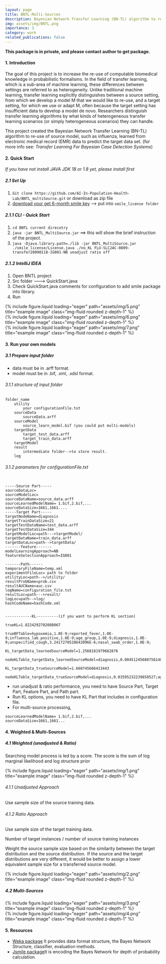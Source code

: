 ```yaml
---
layout: page
title: BNTL-Multi-Sources
description: Bayesian Network Transfer Learning (BN-TL) algorithm to re-use of source model through multiple data sources
img: assets/img/BNTL.png
importance: 3
category: work
related_publications: false
---
```

**This package is in private, and please contact author to get package.**
#### 1. Introduction

The goal of this project is to increase the re-use of computable biomedical knowledge in probabilistic formalisms.
In the field of transfer learning, which is a sub-area of machine learning, these differences between settings are referred to as heterogeneity. Unlike traditional machine learning, transfer learning explicitly distinguishes between a source setting, from which we develop a model M that we would like to re-use, and a target setting, for which we use or adapt M, often because the target setting has insufficient data to develop a model de novo. Researchers distinguish transfer learning algorithms by what kinds of heterogeneous transfer learning scenarios (or simply heterogeneous scenarios) they can handle.

This project created the Bayesian Network Transfer Learning (BN-TL) algorithm to re-use of source model, such as  influenza,  learned from electronic medical record (EMR) data to predict the target data set. (for more info see: *Transfer Learning For Bayesian Case Detection Systems*)



#### 2. Quick Start
*If you have not install JAVA JDK 18 or 1.8 yet, please install first*

##### 2.1 Set Up
1. `Git clone https://github.com/AI-In-Population-Health-Lab/BNTL_multiSource.git` or download as zip file
2. [download your get 6-month smile key](https://download.bayesfusion.com/files.html?category=Academia) --> put into `smile_license folder`  


##### 2.1.1 CLI - Quick Start
1. `cd BNTL current direcotry`  
2. `java -jar BNTL_MultiSource.jar` ==> this will show the brief instruction of the project.  
3. `java -Djava.library.path=./lib -jar BNTL_MultiSource.jar ./smile_license/License.java ./no_KL FLU-SLC2AC-0809-transfer20090118-IG001-NB unadjust ratio off`  


##### 2.1.2 IntelliJ IDEA  
1. Open BNTL project
2. Src folder ---> QuickStart.java
3. Check QuickStart.java comments for configuration to add smile package into library.
4. Run
<div class="row">
    <div class="col-sm mt-3 mt-md-0">
        {% include figure.liquid loading="eager" path="assets/img/5.png" title="example image" class="img-fluid rounded z-depth-1" %}
    </div>
    <div class="col-sm mt-3 mt-md-0">
        {% include figure.liquid loading="eager" path="assets/img/6.png" title="example image" class="img-fluid rounded z-depth-1" %}
    </div>
    <div class="col-sm mt-3 mt-md-0">
        {% include figure.liquid loading="eager" path="assets/img/7.png" title="example image" class="img-fluid rounded z-depth-1" %}
    </div>
</div>

#### 3. Run your own models

##### 3.1 Prepare input folder
- data must be in .arff format.
- model must be in .bif, .xml, .xdsl format.

###### 3.1.1 structure of input folder
    folder_name
        utility
            your configurationFile.txt
        sourceData
            sourceData.arff
        sourceModel
            source_learn_model.bif (you could put multi-models)
        targetData
            target_test_data.arff
            target_train_data.arff
        targetModel
        result
            intermediate folder-->to store result.
        log

###### 3.1.2 parameters for configurationFile.txt

```

-----Source Part-----
sourceDataLoc=
sourceModelLoc=
sourceDataName=source_data.arff
sourceLearnedModelName= 1.bif,2.bif,...
sourceDataSize=1661,1661....
-----Target Part-----
targetNodeName=diagnosis
targetTrainDataSize=21
targetTestDataName=test_data.arff
targetTestDataSize=344
targetModelLoc=path--->targetModel/
targetDataName=train_data.arff
targetDataLoc=path-->targetData/
-------feature-------
modelLearningApproach=NB
featureSelectionApproach=IG001

-------Path------
temporaryFileName=temp.xml
experimentFileLoc= path to folder
utilityLoc=path-->/utility/
resultProbName=prob.csv
resultAUCName=auc.csv
logName=configuration_file.txt
resultLoc=path--->result/
logLoc=path-->log/
hashCodeName=hashCode.xml


------------KL----------(if you want to perform KL section)

trueKL=1.8224292702088067  

trueBFTable=hypoxemia,1.0E-9;reported_fever,1.0E-9;influenza_lab_positive,1.0E-9;age_group,1.0E-9;diagnosis,1.0E-9;unspecified_cough,3.2417270528642096E-6;nasal_swab_order,1.0E-9;   

KL_targetData_learnedSourceModel=1.2568181979662876  

nodeKLTable_targetData_learnedSourceModel=diagnosis,0.0045124560875614075;unspecified_cough,0.09813077790883455;reported_fever,0.4261776773290663;age_group,0.01770522273709965;hypoxemia,0.47951291320078326;nasal_swab_order,0.114442540587127;  

KL_targetData_trueSourceModel=1.660745666413443  

nodeKLTable_targetData_trueSourceModel=diagnosis,0.03595232239858527;age_group,0.0281376732895748;nasal_swab_order,0.05359926700974576;unspecified_cough,0.019446531674810627;reported_fever,0.4892853435516517;influenza_lab_positive,0.09896658196551227;hypoxemia,0.8059805217479895;  

```


- run unadjust & ratio performance, you need to have Source Part, Target Part, Feature Part, and Path part.
- Run KL options, you need to have KL Part that includes in configuration file.
- For multi-source processing,
```
sourceLearnedModelName= 1.bif,2.bif,...
sourceDataSize=1661,1661...
```

#### 4. Weighted & Multi-Sources
##### 4.1 Weighted (unadjusted & Ratio)
Searching model process is led by a score. The score is the sum of log marginal likelihood and log structure prior
<div class="row">
    <div class="col-sm mt-3 mt-md-0">
        {% include figure.liquid loading="eager" path="assets/img/1.png" title="example image" class="img-fluid rounded z-depth-1" %}
    </div>
</div>


###### 4.1.1 Unadjusted Approach
Use sample size of the source training data.
###### 4.1.2 Ratio Approach
Use sample size of the target training data.  

Number of target instances / number of source training instances

Weight the source sample size based on the similarity between the target distribution and the source distribution.  If the source and the target distributions are very different, it would be better to assign a lower equivalent sample size for a transferred source model.


<div class="row">
    <div class="col-sm mt-3 mt-md-0">
        {% include figure.liquid loading="eager" path="assets/img/2.png" title="example image" class="img-fluid rounded z-depth-1" %}
    </div>
</div>


##### 4.2 Multi-Sources  

<div class="row">
    <div class="col-sm mt-3 mt-md-0">
        {% include figure.liquid loading="eager" path="assets/img/3.png" title="example image" class="img-fluid rounded z-depth-1" %}
    </div>
</div>
<div class="row">
    <div class="col-sm mt-3 mt-md-0">
        {% include figure.liquid loading="eager" path="assets/img/4.png" title="example image" class="img-fluid rounded z-depth-1" %}
    </div>
</div>



#### 5. Resources  

- [Weka package](https://waikato.github.io/weka-wiki/)  It provides data format structure, the Bayes Network Structure, classifier, evaluation methods.
- [Jsmile package](https://support.bayesfusion.com/docs/Wrappers/)It is encoding the Bayes Network for depth of probability calculation.   









